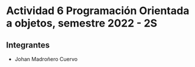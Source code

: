 # Actividad 6 Programación Orientada a objetos, semestre 2022 - 2S

## Integrantes

- Johan Madroñero Cuervo
